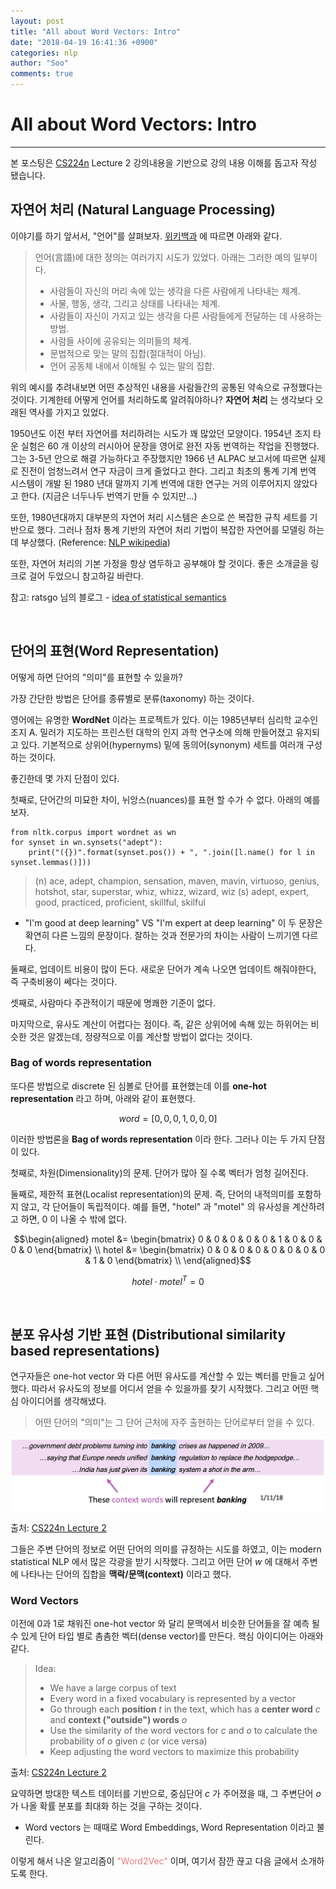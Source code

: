 ```yaml
---
layout: post
title: "All about Word Vectors: Intro"
date: "2018-04-19 16:41:36 +0900"
categories: nlp
author: "Soo"
comments: true
---
```

# All about Word Vectors: Intro

---

본 포스팅은 [CS224n](http://web.stanford.edu/class/cs224n/) Lecture 2 강의내용을 기반으로 강의 내용 이해를 돕고자 작성 됐습니다.

## 자연어 처리 (Natural Language Processing)
이야기를 하기 앞서서, "언어"를 살펴보자. [위키백과](https://ko.wikipedia.org/wiki/%EC%96%B8%EC%96%B4) 에 따르면 아래와 같다.

> 언어(言語)에 대한 정의는 여러가지 시도가 있었다. 아래는 그러한 예의 일부이다.
> * 사람들이 자신의 머리 속에 있는 생각을 다른 사람에게 나타내는 체계.
> * 사물, 행동, 생각, 그리고 상태를 나타내는 체계.
> * 사람들이 자신이 가지고 있는 생각을 다른 사람들에게 전달하는 데 사용하는 방법.
> * 사람들 사이에 공유되는 의미들의 체계.
> * 문법적으로 맞는 말의 집합(절대적이 아님).
> * 언어 공동체 내에서 이해될 수 있는 말의 집합.

위의 예시를 추려내보면 어떤 추상적인 내용을 사람들간의 공통된 약속으로 규정했다는 것이다. 기계한테 어떻게 언어를 처리하도록 알려줘야하나? **자연어 처리** 는 생각보다 오래된 역사를 가지고 있었다.

1950년도 이전 부터 자연어를 처리하려는 시도가 꽤 많았던 모양이다. 1954년 조지 타운 실험은 60 개 이상의 러시아어 문장을 영어로 완전 자동 번역하는 작업을 진행했다. 그는 3-5년 안으로 해결 가능하다고 주장했지만 1966 년 ALPAC 보고서에 따르면 실제로 진전이 엄청느려서 연구 자금이 크게 줄었다고 한다. 그리고 최초의 통계 기계 번역 시스템이 개발 된 1980 년대 말까지 기계 번역에 대한 연구는 거의 이루어지지 않았다고 한다. (지금은 너두나두 번역기 만들 수 있지만...)

또한, 1980년대까지 대부분의 자연어 처리 시스템은 손으로 쓴 복잡한 규칙 세트를 기반으로 했다. 그러나 점차 통계 기반의 자연어 처리 기법이 복잡한 자연어를 모델링 하는데 부상했다. (Reference: [NLP wikipedia](https://en.wikipedia.org/wiki/Natural-language_processing))

또한, 자연어 처리의 기본 가정을 항상 염두하고 공부해야 할 것이다. 좋은 소개글을 링크로 걸어 두었으니 참고하길 바란다.

참고: ratsgo 님의 블로그 - [idea of statistical semantics](https://ratsgo.github.io/from%20frequency%20to%20semantics/2017/03/10/frequency/)

<br>

## 단어의 표현(Word Representation)

어떻게 하면 단어의 "의미"를 표현할 수 있을까?

가장 간단한 방법은 단어를 종류별로 분류(taxonomy) 하는 것이다.

영어에는 유명한 **WordNet** 이라는 프로젝트가 있다. 이는 1985년부터 심리학 교수인 조지 A. 밀러가 지도하는 프린스턴 대학의 인지 과학 연구소에 의해 만들어졌고 유지되고 있다. 기본적으로 상위어(hypernyms) 밑에 동의어(synonym) 세트를 여러개 구성하는 것이다.

좋긴한데 몇 가지 단점이 있다.

첫째로, 단어간의 미묘한 차이, 뉘앙스(nuances)를 표현 할 수가 수 없다. 아래의 예를 보자.
```
from nltk.corpus import wordnet as wn
for synset in wn.synsets("adept"):
    print("({})".format(synset.pos()) + ", ".join([l.name() for l in synset.lemmas()]))
```
> (n) ace, adept, champion, sensation, maven, mavin, virtuoso, genius, hotshot, star, superstar, whiz, whizz, wizard, wiz
> (s) adept, expert, good, practiced, proficient, skillful, skilful

* "I'm good at deep learning" VS "I'm expert at deep learning" 이 두 문장은 확연히 다른 느낌의 문장이다. 잘하는 것과 전문가의 차이는 사람이 느끼기엔 다르다.

둘째로, 업데이트 비용이 많이 든다. 새로운 단어가 계속 나오면 업데이트 해줘야한다, 즉 구축비용이 쎄다는 것이다.

셋째로, 사람마다 주관적이기 때문에 명쾌한 기준이 없다.

마지막으로, 유사도 계산이 어렵다는 점이다. 즉, 같은 상위어에 속해 있는 하위어는 비슷한 것은 알겠는데, 정량적으로 이를 계산할 방법이 없다는 것이다.

### Bag of words representation

또다른 방법으로 discrete 된 심볼로 단어를 표현했는데 이를 **one-hot representation** 라고 하며, 아래와 같이 표현했다.

$$word = [0, 0, 0, 1, 0, 0, 0]$$

이러한 방법론을 **Bag of words representation** 이라 한다. 그러나 이는 두 가지 단점이 있다.

첫째로, 차원(Dimensionality)의 문제. 단어가 많아 질 수록 벡터가 엄청 길어진다.

둘째로, 제한적 표현(Localist representation)의 문제. 즉, 단어의 내적의미를 포함하지 않고, 각 단어들이 독립적이다. 예를 들면, "hotel" 과 "motel" 의 유사성을 계산하려고 하면, 0 이 나올 수 밖에 없다.

$$\begin{aligned}
motel &= \begin{bmatrix} 0 & 0 & 0 & 0 & 0 & 1 & 0 & 0 & 0 & 0 \end{bmatrix} \\
hotel &= \begin{bmatrix} 0 & 0 & 0 & 0 & 0 & 0 & 0 & 0 & 1 & 0 \end{bmatrix} \\
\end{aligned}$$

$$hotel \cdot motel^T = 0$$

<br>

## 분포 유사성 기반 표현 (Distributional similarity based representations)

연구자들은 one-hot vector 와 다른 어떤 유사도를 계산할 수 있는 벡터를 만들고 싶어했다. 따라서 유사도의 정보를 어디서 얻을 수 있을까를 찾기 시작했다. 그리고 어떤 핵심 아이디어를 생각해냈다.

> 어떤 단어의 "의미"는 그 단어 근처에 자주 출현하는 단어로부터 얻을 수 있다.

<img src="/assets/ML/nlp/L2_context.png">

출처: [CS224n Lecture 2](http://web.stanford.edu/class/cs224n/syllabus.html)

그들은 주변 단어의 정보로 어떤 단어의 의미를 규정하는 시도를 하였고, 이는 modern statistical NLP 에서 많은 각광을 받기 시작했다. 그리고 어떤 단어 $w$ 에 대해서 주변에 나타나는 단어의 집합을 **맥락/문맥(context)** 이라고 했다.

### Word Vectors

이전에 0과 1로 채워진 one-hot vector 와 달리 문맥에서 비슷한 단어들을 잘 예측 될 수 있게 단어 타입 별로 촘촘한 벡터(dense vector)를 만든다. 핵심 아이디어는 아래와 같다.

> Idea:
> * We have a large corpus of text
> * Every word in a fixed vocabulary is represented by a vector
> * Go through each **position** $t$ in the text, which has a **center word** $c$ and **context ("outside") words** $o$
> * Use the similarity of the word vectors for $c$ and $o$ to calculate the probability of $o$ given $c$ (or vice versa)
> * Keep adjusting the word vectors to maximize this probability

출처: [CS224n Lecture 2](http://web.stanford.edu/class/cs224n/syllabus.html)

요약하면 방대한 텍스트 데이터를 기반으로, 중심단어 $c$ 가 주어졌을 때, 그 주변단어 $o$ 가 나올 확률 분포를 최대화 하는 것을 구하는 것이다.

* Word vectors 는 때때로 Word Embeddings, Word Representation 이라고 불린다.

이렇게 해서 나온 알고리즘이 <span style="color: #e87d7d">"Word2Vec"</span> 이며, 여기서 잠깐 끊고 다음 글에서 소개하도록 한다.
